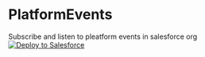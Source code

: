 # PlatformEvents
Subscribe and listen to pleatform events in salesforce org
<a href="https://login.salesforce.com/packaging/installPackage.apexp?p0=04t0K000001A8kU">
  <img alt="Deploy to Salesforce"
       src="https://raw.githubusercontent.com/afawcett/githubsfdeploy/master/src/main/webapp/resources/img/deploy.png">
</a>
